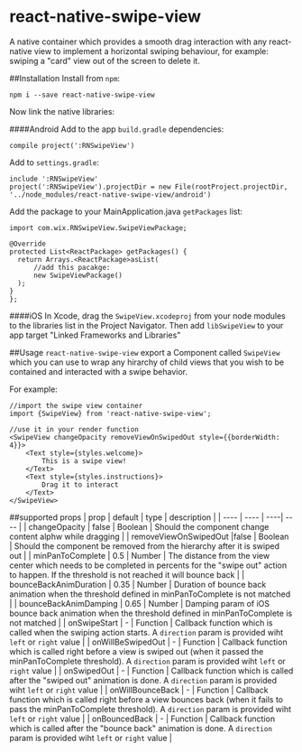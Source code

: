 # react-native-swipe-view
A native container which provides a smooth drag interaction with any react-native view to implement a horizontal swiping behaviour, for example: swiping a "card" view out of the screen to delete it.

##Installation
Install from `npm`:

`npm i --save react-native-swipe-view`

Now link the native libraries:

####Android
Add to the app `build.gradle` dependencies:

```
compile project(':RNSwipeView')
```

Add to `settings.gradle`:

```
include ':RNSwipeView'
project(':RNSwipeView').projectDir = new File(rootProject.projectDir, '../node_modules/react-native-swipe-view/android')
```

Add the package to your MainApplication.java `getPackages` list:

```
import com.wix.RNSwipeView.SwipeViewPackage;

@Override
protected List<ReactPackage> getPackages() {
  return Arrays.<ReactPackage>asList(
      //add this pacakge:
      new SwipeViewPackage()
  );
}
};
```

####iOS
In Xcode, drag the `SwipeView.xcodeproj` from your node modules to the libraries list in the Project Navigator. Then add `libSwipeView` to your app target "Linked Frameworks and Libraries"

##Usage
`react-native-swipe-view` export a Component called `SwipeView` which you can use to wrap any hirarchy of child views that you wish to be contained and interacted with a swipe behavior.

For example:

```
//import the swipe view container
import {SwipeView} from 'react-native-swipe-view';

//use it in your render function
<SwipeView changeOpacity removeViewOnSwipedOut style={{borderWidth: 4}}>
	<Text style={styles.welcome}>
		This is a swipe view!
	</Text>
	<Text style={styles.instructions}>
		Drag it to interact
	</Text>
</SwipeView>
```

##supported props
| prop | default | type | description |
| ---- | ---- | ----| ---- |
| changeOpacity | false | Boolean | Should the component change content alphw while dragging |
| removeViewOnSwipedOut |false | Boolean | Should the component be removed from the hierarchy after it is swiped out |
| minPanToComplete | 0.5 | Number | The distance from the view center which needs to be completed in percents for the "swipe out" action to happen. If the threshold is not reached it will bounce back |
| bounceBackAnimDuration | 0.35 | Number | Duration of bounce back animation when the threshold defined in minPanToComplete is not matched |
| bounceBackAnimDamping | 0.65 | Number | Damping param of iOS bounce back animation when the threshold defined in minPanToComplete is not matched |
| onSwipeStart | - | Function | Callback function which is called when the swiping action starts. A `direction` param is provided wiht `left` or `right` value  |
| onWillBeSwipedOut | - | Function | Callback function which is called right before a view is swiped out (when it passed the minPanToComplete threshold). A `direction` param is provided wiht `left` or `right` value |
| onSwipedOut | - | Function | Callback function which is called after the "swiped out" animation is done. A `direction` param is provided wiht `left` or `right` value |
| onWillBounceBack | - | Function | Callback function which is called right before a view bounces back (when it fails to pass the minPanToComplete threshold). A `direction` param is provided wiht `left` or `right` value |
| onBouncedBack | - | Function | Callback function which is called after the "bounce back" animation is done. A `direction` param is provided wiht `left` or `right` value |
